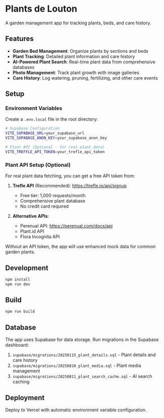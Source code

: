 # Plants de Louton

A garden management app for tracking plants, beds, and care history.

## Features

- **Garden Bed Management**: Organize plants by sections and beds
- **Plant Tracking**: Detailed plant information and care history
- **AI-Powered Plant Search**: Real-time plant data from comprehensive databases
- **Photo Management**: Track plant growth with image galleries
- **Care History**: Log watering, pruning, fertilizing, and other care events

## Setup

### Environment Variables

Create a `.env.local` file in the root directory:

```bash
# Supabase Configuration
VITE_SUPABASE_URL=your_supabase_url
VITE_SUPABASE_ANON_KEY=your_supabase_anon_key

# Plant API (Optional - for real plant data)
VITE_TREFFLE_API_TOKEN=your_trefle_api_token
```

### Plant API Setup (Optional)

For real plant data fetching, you can get a free API token from:

1. **Trefle API** (Recommended): https://trefle.io/api/signup
   - Free tier: 1,000 requests/month
   - Comprehensive plant database
   - No credit card required

2. **Alternative APIs**:
   - Perenual API: https://perenual.com/docs/api
   - Plant.id API
   - Flora Incognita API

Without an API token, the app will use enhanced mock data for common garden plants.

## Development

```bash
npm install
npm run dev
```

## Build

```bash
npm run build
```

## Database

The app uses Supabase for data storage. Run migrations in the Supabase dashboard:

1. `supabase/migrations/20250115_plant_details.sql` - Plant details and care history
2. `supabase/migrations/20250810_plant_media.sql` - Plant media management  
3. `supabase/migrations/20250811_plant_search_cache.sql` - AI search caching

## Deployment

Deploy to Vercel with automatic environment variable configuration.
